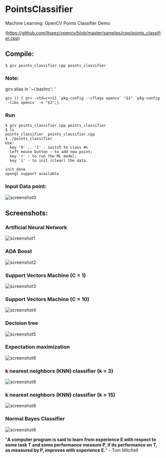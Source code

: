 # PointsClassifier

Machine Learning: OpenCV Points Classifier Demo

(https://github.com/Itseez/opencv/blob/master/samples/cpp/points_classifier.cpp)

## Compile:

```shell
$ gcv points_classifier.cpp points_classifier
```

### Note:

gcv alias in '~/.bashrc':
'
```shell
gcv () { g++ -std=c++11 `pkg-config --cflags opencv` "$1" `pkg-config --libs opencv` -o "$2";}
```

### Run

```shell
$ gcv points_classifier.cpp points_classifier
$ ls
points_classifier  points_classifier.cpp
$ ./points_classifier 
Use:
  key '0' .. '1' - switch to class #n
  left mouse button - to add new point;
  key 'r' - to run the ML model;
  key 'i' - to init (clear) the data.

init done 
opengl support available 

```

### Input Data point:

![screenshot0](points_002.png)

## Screenshots:

### Artificial Neural Network

![screenshot1](ANN_004.png)

### ADA Boost

![screenshot2](BT_006.png)

### Support Vectors Machine (C = 1)

![screenshot3](classificationSVM1_009.png)

### Support Vectors Machine (C = 10)

![screenshot4](classificationSVM2_008.png)

### Decision tree

![screenshot5](DT_007.png)

### Expectation maximization

![screenshot6](EM_003.png)

### k nearest neighbors (KNN) classifier (k = 3)

![screenshot6](kNN2_010.png)

### k nearest neighbors (KNN) classifier (k = 15)

![screenshot6](kNN_011.png)

### Normal Bayes Classifier

![screenshot6](NormalBayesClassifier_012.png)


"**A
computer
program
is
said
to
learn
from
experience
E
with
respect
to
some
task
T
and
some
performance
measure
P,
if
its
performance
on
T,
as
measured
by
P,
improves
with
experience
E.**" - Tom Mitchell
